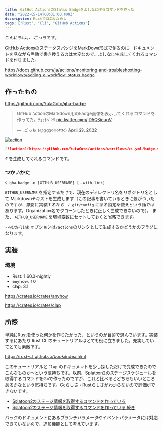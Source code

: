 ```yaml
---
title: GitHub ActionsのStatus Badgeをよしなに作るコマンドを作った
date: "2022-05-14T00:01:00.000Z"
description: RustでCLIおためし
tags: ["Rust", "Cli", "GitHub Actions"]
---
```


こんにちは。、.ごっちです。

[GitHub Actions](https://docs.github.com/ja/actions)のステータスバッジをMarkDown形式で作るのに、ドキュメントを見ながら手動で書き換えるのは大変なので、よしなに生成してくれるコマンドを作りました。

https://docs.github.com/ja/actions/monitoring-and-troubleshooting-workflows/adding-a-workflow-status-badge

## 作ったもの

https://github.com/YutaGoto/gha-badge

<blockquote class="twitter-tweet"><p lang="ja" dir="ltr">GitHub ActionのMarkdown用のBadge画像を表示してくれるコマンドを作ってた。ﾁｮｯﾄﾍﾞﾝﾘ <a href="https://t.co/jD5QSicuqV">pic.twitter.com/jD5QSicuqV</a></p>&mdash; .ごっち (@gggooottto) <a href="https://twitter.com/gggooottto/status/1517882035053887489?ref_src=twsrc%5Etfw">April 23, 2022</a></blockquote>

[![action](https://github.com/YutaGoto/actions/workflows/ci.yml/badge.svg)](https://github.com/YutaGoto/actions)

```md
[![action](https://github.com/YutaGoto/actions/workflows/ci.yml/badge.svg)](https://github.com/YutaGoto/actions)
```

↑を生成してくれるコマンドです。

### つかいかた

```shell
$ gha-badge -n [GITHUB_USERNAME] [--with-link]
```

`GITHUB_USERNAME` を指定するだけで、現在のディレクトリ名をリポジトリ名として Markdownテキストを生成します（この記事を書いているときに気がついたのですが、厳密に実装するなら `./.git/config` にある設定を使えという話ではあります。Organization名でクローンしたときに正しく生成できないので）。
また、 `GITHUB_USERNAME` を環境変数にセットしておくと省略できます。

`--with-link` オプションは`/actions`のリンクとして生成するかどうかのフラグになります。

## 実装

### 環境

- Rust: 1.60.0-nightly
- anyhow: 1.0
- clap: 3.1

https://crates.io/crates/anyhow

https://crates.io/crates/clap

## 所感

単純にRustを使った何かを作りたかった、というのが目的で選んでいます。実装するにあたり Rust CLIのチュートリアルはとても役に立ちました。充実していてとても素敵です。

https://rust-cli.github.io/book/index.html

このチュートリアルと `Clap` のドキュメントを少し探しただけで完成できたのでこんなものか～という気持ちです。以前、Splatoon2のステージスケジュールを取得するコマンドをGoで作ったのですが、これと比べるとどちらもいいところあるかなという気持ちです。Goらしさ・Rustらしさがわからないので評価ができないです。

- [Splatoon2のステージ情報を取得するコマンドを作っている](/20190112-splatoon2%E3%81%AE%E3%82%B9%E3%83%86%E3%83%BC%E3%82%B8%E6%83%85%E5%A0%B1%E3%82%92%E5%8F%96%E5%BE%97%E3%81%99%E3%82%8B%E3%82%B3%E3%83%9E%E3%83%B3%E3%83%89%E3%82%92%E4%BD%9C%E3%81%A3%E3%81%A6%E3%81%84%E3%82%8B/)
- [Splatoon2のステージ情報を取得するコマンドを作っている 続き](/20190510-splatoon2%E3%81%AE%E3%82%B9%E3%83%86%E3%83%BC%E3%82%B8%E6%83%85%E5%A0%B1%E3%82%92%E5%8F%96%E5%BE%97%E3%81%99%E3%82%8B%E3%82%B3%E3%83%9E%E3%83%B3%E3%83%89%E3%82%92%E4%BD%9C%E3%81%A3%E3%81%A6%E3%81%84%E3%82%8B-%E7%B6%9A%E3%81%8D/)

バッジのドキュメントにあるブランチパラメータやイベントパラメータには対応できていないので、追加機能として考えています。
